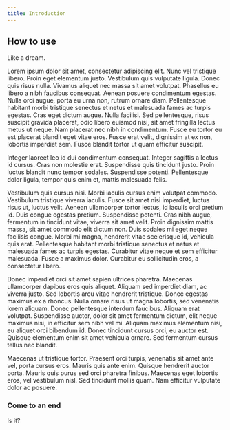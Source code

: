 ```yaml
---
title: Introduction
---
```


## How to use

Like a dream.

Lorem ipsum dolor sit amet, consectetur adipiscing elit. Nunc vel tristique libero. Proin eget elementum justo. Vestibulum quis vulputate ligula. Donec quis risus nulla. Vivamus aliquet nec massa sit amet volutpat. Phasellus eu libero a nibh faucibus consequat. Aenean posuere condimentum egestas. Nulla orci augue, porta eu urna non, rutrum ornare diam. Pellentesque habitant morbi tristique senectus et netus et malesuada fames ac turpis egestas. Cras eget dictum augue. Nulla facilisi. Sed pellentesque, risus suscipit gravida placerat, odio libero euismod nisi, sit amet fringilla lectus metus ut neque. Nam placerat nec nibh in condimentum. Fusce eu tortor eu est placerat blandit eget vitae eros. Fusce erat velit, dignissim at ex non, lobortis imperdiet sem. Fusce blandit tortor ut quam efficitur suscipit.

Integer laoreet leo id dui condimentum consequat. Integer sagittis a lectus id cursus. Cras non molestie erat. Suspendisse quis tincidunt justo. Proin luctus blandit nunc tempor sodales. Suspendisse potenti. Pellentesque dolor ligula, tempor quis enim et, mattis malesuada felis.

Vestibulum quis cursus nisi. Morbi iaculis cursus enim volutpat commodo. Vestibulum tristique viverra iaculis. Fusce sit amet nisi imperdiet, luctus risus ut, luctus velit. Aenean ullamcorper tortor lectus, id iaculis orci pretium id. Duis congue egestas pretium. Suspendisse potenti. Cras nibh augue, fermentum in tincidunt vitae, viverra sit amet velit. Proin dignissim mattis massa, sit amet commodo elit dictum non. Duis sodales mi eget neque facilisis congue. Morbi mi magna, hendrerit vitae scelerisque id, vehicula quis erat. Pellentesque habitant morbi tristique senectus et netus et malesuada fames ac turpis egestas. Curabitur vitae neque et sem efficitur malesuada. Fusce a maximus dolor. Curabitur eu sollicitudin eros, a consectetur libero.

Donec imperdiet orci sit amet sapien ultrices pharetra. Maecenas ullamcorper dapibus eros quis aliquet. Aliquam sed imperdiet diam, ac viverra justo. Sed lobortis arcu vitae hendrerit tristique. Donec egestas maximus ex a rhoncus. Nulla ornare risus ut magna lobortis, sed venenatis lorem aliquam. Donec pellentesque interdum faucibus. Aliquam erat volutpat. Suspendisse auctor, dolor sit amet fermentum dictum, elit neque maximus nisi, in efficitur sem nibh vel mi. Aliquam maximus elementum nisi, eu aliquet orci bibendum id. Donec tincidunt cursus orci, eu auctor est. Quisque elementum enim sit amet vehicula ornare. Sed fermentum cursus tellus nec blandit.

Maecenas ut tristique tortor. Praesent orci turpis, venenatis sit amet ante vel, porta cursus eros. Mauris quis ante enim. Quisque hendrerit auctor porta. Mauris quis purus sed orci pharetra finibus. Maecenas eget lobortis eros, vel vestibulum nisl. Sed tincidunt mollis quam. Nam efficitur vulputate dolor ac posuere.

### Come to an end

Is it?

